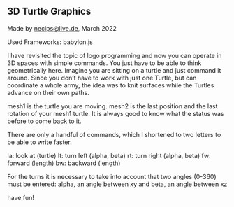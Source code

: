 ## 3D Turtle Graphics
Made by necips@live.de, March 2022

Used Frameworks: babylon.js

I have revisited the topic of logo programming and now you can operate in 3D spaces with simple commands. 
You just have to be able to think geometrically here. Imagine you are sitting on a turtle and just command it around.
Since you don’t have to work with just one Turtle, but can coordinate a whole army, the idea was to knit surfaces while the Turtles advance on their own paths.

mesh1 is the turtle you are moving. mesh2 is the last position and the last rotation of your mesh1 turtle. It is always good to know what the status was before to come back to it.

There are only a handful of commands, which I shortened to two letters to be able to write faster.

la: look at (turtle)
lt: turn left (alpha, beta)
rt: turn right (alpha, beta)
fw: forward (length)
bw: backward (length)

For the turns it is necessary to take into account that two angles (0-360) must be entered: alpha, an angle between xy and beta, an angle between xz

have fun!
